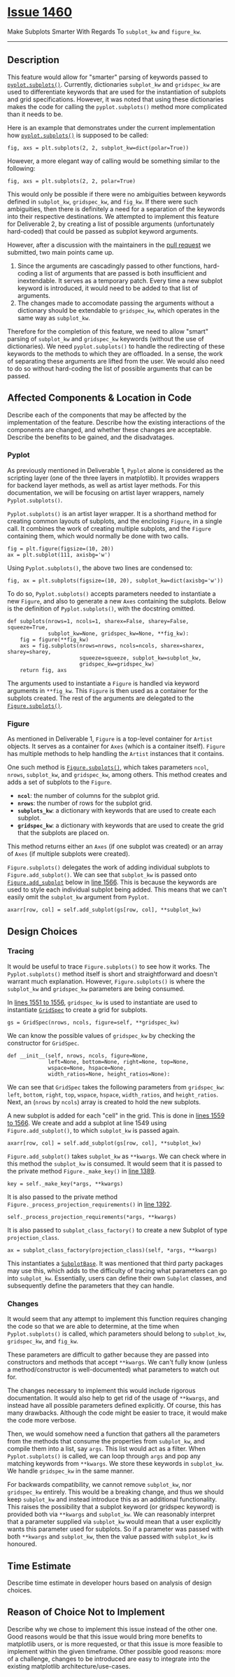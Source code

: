 # [Issue 1460](https://github.com/matplotlib/matplotlib/issues/1460) #

Make Subplots Smarter With Regards To `subplot_kw` and `figure_kw`.

----------------------------------------------------

## Description

This feature would allow for "smarter" parsing of keywords passed to [`pyplot.subplots()`](https://github.com/CSCD01-team04/matplotlib/blob/master/lib/matplotlib/pyplot.py#L1034). Currently, dictionaries `subplot_kw` and `gridspec_kw` are used to differentiate keywords that are used for the instantiation of subplots and grid specifications. However, it was noted that using these dictionaries makes the code for calling the `pyplot.subplots()` method more complicated than it needs to be. 

Here is an example that demonstrates under the current implementation how [`pyplot.subplots()`](https://github.com/CSCD01-team04/matplotlib/blob/master/lib/matplotlib/pyplot.py#L1034) is supposed to be called: 
``` 
fig, axs = plt.subplots(2, 2, subplot_kw=dict(polar=True))
```
However, a more elegant way of calling would be something similar to the following: 
``` 
fig, axs = plt.subplots(2, 2, polar=True) 
```

This would only be possible if there were no ambiguities between keywords defined in `subplot_kw`, `gridspec_kw`, and `fig_kw`. If there were such ambiguities, then there is definitely a need for a separation of the keywords into their respective destinations. We attempted to implement this feature for Deliverable 2, by creating a list of possible arguments (unfortunately hard-coded) that could be passed as subplot keyword arguments. 

However, after a discussion with the maintainers in the [pull request](https://github.com/matplotlib/matplotlib/pull/16738) we submitted, two main points came up.
1. Since the arguments are cascadingly passed to other functions, hard-coding a list of arguments that are passed is both insufficient and inextendable. It serves as a temporary patch. Every time a new subplot keyword is introduced, it would need to be added to that list of arguments.
2. The changes made to accomodate passing the arguments without a dictionary should be extendable to `gridspec_kw`, which operates in the same way as `subplot_kw`.

Therefore for the completion of this feature, we need to allow "smart" parsing of `subplot_kw` and `gridspec_kw` keywords (without the use of dictionaries). We need `pyplot.subplots()` to handle the redirecting of these keywords to the methods to which they are offloaded. In a sense, the work of separating these arguments are lifted from the user. We would also need to do so without hard-coding the list of possible arguments that can be passed. 

## Affected Components & Location in Code

Describe each of the components that may be affected by the implementation of the feature. Describe how the existing interactions of the components are changed, and whether these changes are acceptable. Describe the benefits to be gained, and the disadvatages.

### Pyplot ###

As previously mentioned in Deliverable 1, `Pyplot` alone is considered as the scripting layer (one of the three layers in matplotlib). It provides wrappers for backend layer methods, as well as artist layer methods. For this documentation, we will be focusing on artist layer wrappers, namely `Pyplot.subplots()`.

`Pyplot.subplots()` is an artist layer wrapper. It is a shorthand method for creating common layouts of subplots, and the enclosing `Figure`, in a single call. It combines the work of creating multiple subplots, and the `Figure` containing them, which would normally be done with two calls.

```
fig = plt.figure(figsize=(10, 20))
ax = plt.subplot(111, axisbg='w')
```

Using `Pyplot.subplots()`, the above two lines are condensed to:

```
fig, ax = plt.subplots(figsize=(10, 20), subplot_kw=dict(axisbg='w'))
```

To do so, `Pyplot.subplots()` accepts parameters needed to instantiate a new `Figure`, and also to generate a new `Axes` containing the subplots. Below is the definition of `Pyplot.subplots()`, with the docstring omitted.

```
def subplots(nrows=1, ncols=1, sharex=False, sharey=False, squeeze=True,
             subplot_kw=None, gridspec_kw=None, **fig_kw):
    fig = figure(**fig_kw)
    axs = fig.subplots(nrows=nrows, ncols=ncols, sharex=sharex, sharey=sharey,
                       squeeze=squeeze, subplot_kw=subplot_kw,
                       gridspec_kw=gridspec_kw)
    return fig, axs
```

The arguments used to instantiate a `Figure` is handled via keyword arguments in `**fig_kw`. This `Figure` is then used as a container for the subplots created. The rest of the arguments are delegated to the [`Figure.subplots()`](https://github.com/matplotlib/matplotlib/blob/master/lib/matplotlib/figure.py#L1423).

### Figure ###

As mentioned in Deliverable 1, `Figure` is a top-level container for `Artist` objects. It serves as a container for `Axes` (which is a container itself). `Figure` has multiple methods to help handling the `Artist` instances that it contains.

One such method is [`Figure.subplots()`](https://github.com/matplotlib/matplotlib/blob/master/lib/matplotlib/figure.py#L1423), which takes parameters `ncol`, `nrows`, `subplot_kw`, and `gridspec_kw`, among others. This method creates and adds a set of subplots to the `Figure`.

- **`ncol`**: the number of columns for the subplot grid.
- **`nrows`**: the number of rows for the subplot grid.
- **`subplots_kw`**: a dictionary with keywords that are used to create each subplot.
- **`gridspec_kw`**: a dictionary with keywords that are used to create the grid that the subplots are placed on.

This method returns either an `Axes` (if one subplot was created) or an array of `Axes` (if multiple subplots were created).

`Figure.subplots()` delegates the work of adding individual subplots to `Figure.add_subplot()`. We can see that `subplot_kw` is passed onto [`Figure.add_subplot`](https://github.com/matplotlib/matplotlib/blob/master/lib/matplotlib/figure.py) below in [line 1566](https://github.com/matplotlib/matplotlib/blob/master/lib/matplotlib/figure.py#L1566). This is because the keywords are used to style each individual subplot being added. This means that we can't easily omit the `subplot_kw` argument from `Pyplot`.

```
axarr[row, col] = self.add_subplot(gs[row, col], **subplot_kw)
```

## Design Choices

### Tracing ###

It would be useful to trace `Figure.subplots()` to see how it works. The `Pyplot.subplots()` method itself is short and straightforward and doesn't warrant much explanation. However, `Figure.subplots()` is where the `subplot_kw` and `gridspec_kw` parameters are being consumed.

In [lines 1551 to 1556](https://github.com/matplotlib/matplotlib/blob/master/lib/matplotlib/figure.py#L1551), `gridspec_kw` is used to instantiate are used to instantiate [`GridSpec`](https://github.com/matplotlib/matplotlib/blob/master/lib/matplotlib/gridspec.py#L238) to create a grid for subplots.

```
gs = GridSpec(nrows, ncols, figure=self, **gridspec_kw)
```

 We can know the possible values of `gridspec_kw` by checking the constructor for `GridSpec`.

```
def __init__(self, nrows, ncols, figure=None,
             left=None, bottom=None, right=None, top=None,
             wspace=None, hspace=None,
             width_ratios=None, height_ratios=None):
```

We can see that `GridSpec` takes the following parameters from `gridspec_kw`: `left`, `bottom`, `right`, `top`, `wspace`, `hspace`, `width_ratios`, and `height_ratios`. Next, an (`nrows` by `ncols`) array is created to hold the new subplots.

A new subplot is added for each "cell" in the grid. This is done in [lines 1559 to 1566](https://github.com/matplotlib/matplotlib/blob/master/lib/matplotlib/figure.py#L1559). We create and add a subplot at line 1549 using `Figure.add_subplot()`, to which `subplot_kw` is passed again.

```
axarr[row, col] = self.add_subplot(gs[row, col], **subplot_kw)
```

`Figure.add_subplot()` takes `subplot_kw` as `**kwargs`. We can check where in this method the `subplot_kw` is consumed. It would seem that it is passed to the private method `Figure._make_key()` in [line 1389](https://github.com/matplotlib/matplotlib/blob/master/lib/matplotlib/figure.py#L1389).

```
key = self._make_key(*args, **kwargs)
```

It is also passed to the private method `Figure._process_projection_requirements()` in [line 1392](https://github.com/matplotlib/matplotlib/blob/master/lib/matplotlib/figure.py#L1392). 

```
self._process_projection_requirements(*args, **kwargs)
```

It is also passed to `subplot_class_factory()` to create a new Subplot of type `projection_class`.

```
ax = subplot_class_factory(projection_class)(self, *args, **kwargs)
```

This instantiates a [`SubplotBase`](). It was mentioned that third party packages may use this, which adds to the difficulty of tracing what parameters can go into `subplot_kw`. Essentially, users can define their own `Subplot` classes, and subsequently define the parameters that they can handle.

### Changes ###

It would seem that any attempt to implement this function requires changing the code so that we are able to determine, at the time when `Pyplot.subplots()` is called, which parameters should belong to `subplot_kw`, `gridspec_kw`, and `fig_kw`. 

These parameters are difficult to gather because they are passed into constructors and methods that accept `**kwargs`. We can't fully know (unless a method/constructor is well-documented) what parameters to watch out for.

The changes necessary to implement this would include rigorous documentation. It would also help to get rid of the usage of `**kwargs`, and instead have all possible parameters defined explicitly. Of course, this has many drawbacks. Although the code might be easier to trace, it would make the code more verbose.

Then, we would somehow need a function that gathers all the parameters from the methods that consume the properties from `subplot_kw`, and compile them into a list, say `args`. This list would act as a filter. When `Pyplot.subplots()` is called, we can loop through `args` and pop any matching keywords from `**kwargs`. We store these keywords in `subplot_kw`. We handle `gridspec_kw` in the same manner.

For backwards compatibility, we cannot remove `subplot_kw`, nor `gridspec_kw` entirely. This would be a breaking change, and thus we should keep `subplot_kw` and instead introduce this as an additional functionality. This raises the possibility that a subplot keyword (or gridspec keyword) is provided both via `**kwargs` and `subplot_kw`. We can reasonably interpret that a parameter supplied via `subplot_kw` would mean that a user explicitly wants this parameter used for subplots. So if a parameter was passed with both `**kwargs` and `subplot_kw`, then the value passed with `subplot_kw` is honoured.

## Time Estimate

Describe time estimate in developer hours based on analysis of design choices.

## Reason of Choice Not to Implement

Describe why we chose to implement this issue instead of the other one. Good reasons would be that this issue would bring more benefits to matplotlib users, or is more requested, or that this issue is more feasible to implement within the given timeframe. Other possible good reasons: more of a challenge, changes to be introduced are easy to integrate into the existing matplotlib architecture/use-cases.


